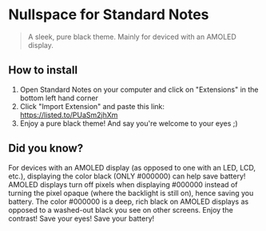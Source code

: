 # Nullspace for Standard Notes
> A sleek, pure black theme. Mainly for deviced with an AMOLED display.

## How to install
1. Open Standard Notes on your computer and click on "Extensions" in the bottom left hand corner
2. Click "Import Extension" and paste this link:
https://listed.to/PUaSm2jhXm
3. Enjoy a pure black theme! And say you're welcome to your eyes ;)

## Did you know?
For devices with an AMOLED display (as opposed to one with an LED, LCD, etc.), displaying the color black (ONLY #000000) can help save battery! AMOLED displays turn off pixels when displaying #000000 instead of turning the pixel opaque (where the backlight is still on), hence saving you battery. The color #000000 is a deep, rich black on AMOLED displays as opposed to a washed-out black you see on other screens.
Enjoy the contrast! Save your eyes! Save your battery!
